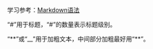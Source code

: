 学习参考：[Markdown语法](https://markdown.com.cn/basic-syntax/)

“#”用于标题，“#”的数量表示标题级别。

“\**”或“__”用于加粗文本，中间部分加粗最好用“**”。





